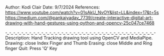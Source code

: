 Author: Kodi Clair
Date: 9/7/2024
References: https://www.youtube.com/watch?v=01sAkU_NvOY&list=LL&index=17&t=5s
            https://medium.com/@pankajyadav_7739/create-interactive-digital-art-drawing-with-hand-gestures-using-python-and-opencv-25c047ce7468
            
-*_*-*_*-*_*-*_*-*_*-*_*-*_*-*_*-*_*-*_*-*_*-*_*-*_*-*_*-*_*-*_*-*_*-*_*-*_*-*_*-*_*-*_*-*_*-*_*-*_*-*_*-*_*-*_*-*_*-*_*-*_*-*_*-*_*-*_*-*_*-*_*-*_*-
Description:
  Hand Tracking drawing tool using OpenCV and MediaPipe.
  Drawing: close Index Finger and Thumb
  Erasing: close Middle and Ring finger
  Quit: Press 'Q' Key
